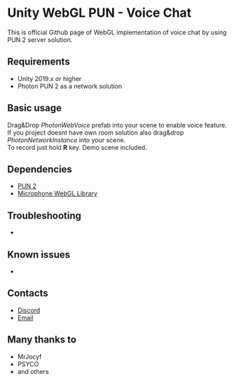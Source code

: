 # Unity WebGL PUN - Voice Chat
This is official Github page of WebGL implementation of voice chat by using PUN 2 server solution. </br>

## Requirements
- Unity 2019.x or higher
- Photon PUN 2 as a network solution

## Basic usage
Drag&Drop *PhotonWebVoice* prefab into your scene to enable voice feature.</br>
If you project doesnt have own room solution also drag&drop *PhotonNetworkInstance* into your scene.</br>
To record just hold **R** key.
Demo scene included.

## Dependencies
- [PUN 2](https://assetstore.unity.com/packages/tools/network/pun-2-free-119922)
- [Microphone WebGL Library](https://assetstore.unity.com/packages/tools/input-management/microphone-webgl-library-79989)

## Troubleshooting
-

## Known issues
- 

## Contacts
- [Discord](https://discord.gg/TZdhnWy)
- [Email](mailto:assets@frostweepgames.com)

## Many thanks to
- MrJocyf
- PSYCO
- and others
